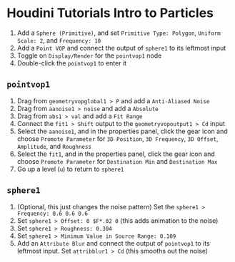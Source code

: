 # Houdini Tutorials Intro to Particles

1. Add a `Sphere (Primitive)`, and set `Primitive Type: Polygon`, `Uniform Scale: 2`, and `Frequency: 10`
2. Add a `Point VOP` and connect the output of `sphere1` to its leftmost input
3. Toggle on `Display/Render` for the `pointvop1` node
3. Double-click the `pointvop1` to enter it

## `pointvop1`

1. Drag from `geometryvopglobal1 > P` and add a `Anti-Aliased Noise`
2. Drag from `aanoise1 > noise` and add a `Absolute`
3. Drag from `abs1 > val` and add a `Fit Range`
4. Connect the `fit1 > Shift` output to the `geometryvopoutput1 > Cd` input
5. Select the `aanoise1`, and in the properties panel, click the gear icon and choose `Promote Parameter` for `3D Position`, `3D Frequency`, `3D Offset`, `Amplitude`, and `Roughness`
6. Select the `fit1`, and in the properties panel, click the gear icon and choose `Promote Parameter` for `Destination Min` and `Destination Max`
7. Go up a level (`u`) to return to `sphere1`

## `sphere1`

1. (Optional, this just changes the noise pattern) Set the `sphere1 > Frequency: 0.6 0.6 0.6`
2. Set `sphere1 > Offset: 0 $F*.02 0` (this adds animation to the noise)
3. Set `sphere1 > Roughness: 0.304`
4. Set `sphere1 > Minimum Value in Source Range: 0.109`
5. Add an `Attribute Blur` and connect the output of `pointvop1` to its leftmost input. Set `attribblur1 > Cd` (this smooths out the noise)

